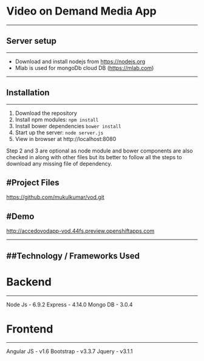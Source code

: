 # Video on Demand Media App

-----------------------------------
## Server setup
-----------------------------------

- Download and install nodejs from https://nodejs.org
- Mlab is used for mongoDb cloud DB (https://mlab.com)

-----------------------------------
## Installation
-----------------------------------
1. Download the repository
2. Install npm modules: `npm install`
3. Install bower dependencies `bower install`
4. Start up the server: `node server.js`
5. View in browser at http://localhost:8080

Step 2 and 3 are optional as node module and bower components are also checked in along with other files but its
better to follow all the steps to download any missing file of dependency.

#Project Files
-----------------------------------
https://github.com/mukulkumar/vod.git


#Demo
-----------------------------------
http://accedovodapp-vod.44fs.preview.openshiftapps.com


-----------------------------------
##Technology / Frameworks Used
-----------------------------------

# Backend
-------------------
Node Js - 6.9.2
Express - 4.14.0
Mongo DB - 3.0.4


# Frontend
-------------------
Angular JS - v1.6
Bootstrap - v3.3.7
Jquery - v3.1.1